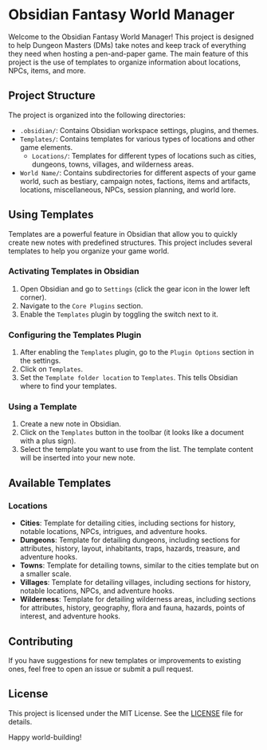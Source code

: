 # Obsidian Fantasy World Manager

Welcome to the Obsidian Fantasy World Manager! This project is designed to help Dungeon Masters (DMs) take notes and keep track of everything they need when hosting a pen-and-paper game. The main feature of this project is the use of templates to organize information about locations, NPCs, items, and more.

## Project Structure

The project is organized into the following directories:

- `.obsidian/`: Contains Obsidian workspace settings, plugins, and themes.
- `Templates/`: Contains templates for various types of locations and other game elements.
  - `Locations/`: Templates for different types of locations such as cities, dungeons, towns, villages, and wilderness areas.
- `World Name/`: Contains subdirectories for different aspects of your game world, such as bestiary, campaign notes, factions, items and artifacts, locations, miscellaneous, NPCs, session planning, and world lore.

## Using Templates

Templates are a powerful feature in Obsidian that allow you to quickly create new notes with predefined structures. This project includes several templates to help you organize your game world.

### Activating Templates in Obsidian

1. Open Obsidian and go to `Settings` (click the gear icon in the lower left corner).
2. Navigate to the `Core Plugins` section.
3. Enable the `Templates` plugin by toggling the switch next to it.

### Configuring the Templates Plugin

1. After enabling the `Templates` plugin, go to the `Plugin Options` section in the settings.
2. Click on `Templates`.
3. Set the `Template folder location` to `Templates`. This tells Obsidian where to find your templates.

### Using a Template

1. Create a new note in Obsidian.
2. Click on the `Templates` button in the toolbar (it looks like a document with a plus sign).
3. Select the template you want to use from the list. The template content will be inserted into your new note.

## Available Templates

### Locations

- **Cities**: Template for detailing cities, including sections for history, notable locations, NPCs, intrigues, and adventure hooks.
- **Dungeons**: Template for detailing dungeons, including sections for attributes, history, layout, inhabitants, traps, hazards, treasure, and adventure hooks.
- **Towns**: Template for detailing towns, similar to the cities template but on a smaller scale.
- **Villages**: Template for detailing villages, including sections for history, notable locations, NPCs, and adventure hooks.
- **Wilderness**: Template for detailing wilderness areas, including sections for attributes, history, geography, flora and fauna, hazards, points of interest, and adventure hooks.

## Contributing

If you have suggestions for new templates or improvements to existing ones, feel free to open an issue or submit a pull request.

## License

This project is licensed under the MIT License. See the [LICENSE](LICENSE) file for details.

Happy world-building!